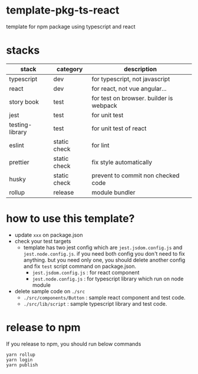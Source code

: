 # template-pkg-ts-react

template for npm package using typescript and react

# stacks

| stack | category | description |
|---|---|---|
| typescript | dev | for typescript, not javascript |
| react | dev | for react, not vue angular... |
| story book | test | for test on browser. builder is webpack |
| jest | test | for unit test |
| testing-library | test | for unit test of react |
| eslint | static check | for lint |
| prettier | static check | fix style automatically |
| husky | static check | prevent to commit non checked code |
| rollup | release | module bundler |

# how to use this template?

- update `xxx` on package.json
- check your test targets
  - template has two jest config which are `jest.jsdom.config.js` and `jest.node.config.js`. if you need both config you don't need to fix anything. but you need only one, you should delete another config and fix `test` script command on package.json.
    - `jest.jsdom.config.js` : for react component
    - `jest.node.config.js`  : for typescript library which run on node module 
- delete sample code on `./src`
  - `./src/components/Button` : sample react component and test code.
  - `./src/lib/script` : sample typescript library and test code.

# release to npm

If you release to npm, you should run below commands

```yarn
yarn rollup
yarn login
yarn publish
```
